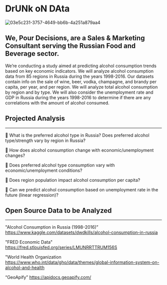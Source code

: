 # DrUNk oN DAta

![03e5c231-3757-4649-bb6b-4a251a879aa4](https://user-images.githubusercontent.com/117488109/214332840-2f4b7c6d-2336-4298-8578-0da4f51d5ce7.jpeg)

## We, Pour Decisions, are a Sales & Marketing Consultant serving the Russian Food and Beverage sector.

We’re conducting a study aimed at predicting alcohol consumption trends based on key economic indicators. We will 
analyze alcohol consumption data from 85 regions in Russia during the years 1998-2016. Our datasets contain info on
the sale of wine, beer, vodka, champagne, and brandy per capita, per year, and per region. We will analyze total 
alcohol consumption by region and by type. We will also consider the unemployment rate and GDP in Russia during the
years 1998-2016 to determine if there are any correlations with the amount of alcohol consumed.

## Projected Analysis
----------------------------------------------------------------------------------------------------------------------------

 What is the preferred alcohol type in Russia? Does preferred alcohol type/strength 
vary by region in Russia? 

 How does alcohol consumption change with economic/unemployment changes? 

 Does preferred alcohol type consumption vary with economic/unemployment 
conditions? 

 Does region population impact alcohol consumption per capita?

 Can we predict alcohol consumption based on unemployment rate in the future
(linear regression)?

## Open Source Data to be Analyzed
----------------------------------------------------------------------------------------------------------------------------

"Alcohol Consumption in Russia (1998-2016)” 
https://www.kaggle.com/datasets/dwdkills/alcohol-consumption-in-russia

"FRED Economic Data" 
https://fred.stlouisfed.org/series/LMUNRRTTRUM156S

"World Health Organization
https://www.who.int/data/gho/data/themes/global-information-system-on-alcohol-and-health

“GeoApify” 
https://apidocs.geoapify.com/

